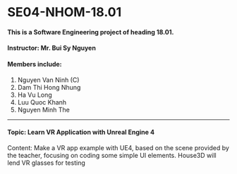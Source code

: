 # SE04-NHOM-18.01
#### This is a Software Engineering project of heading 18.01.
#### Instructor: Mr. Bui Sy Nguyen 
#### Members include:
1. Nguyen Van Ninh (C)
2. Dam Thi Hong Nhung
3. Ha Vu Long
4. Luu Quoc Khanh
5. Nguyen Minh The

--------------------------------------------
#### Topic: Learn VR Application with Unreal Engine 4
Content: Make a VR app example with UE4, based on the scene provided by the teacher, focusing on coding some simple UI elements. House3D will lend VR glasses for testing
